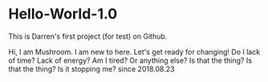 # Hello-World-1.0
This is Darren's first project (for test) on Github.

Hi, I am Mushroom. I am new to here. Let's get ready for changing!
Do I lack of time? Lack of energy? Am I tired? Or anything else?
Is that the thing? 
Is that the thing? Is it stopping me? 
since 2018.08.23
